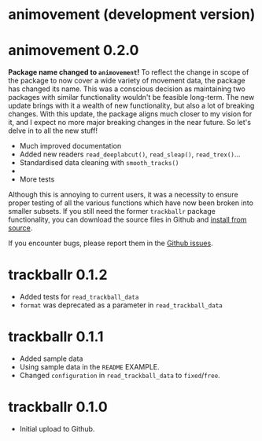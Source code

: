 # animovement (development version)

# animovement 0.2.0

**Package name changed to `animovement`!** To reflect the change in scope of the package to now cover a wide variety of movement data, the package has changed its name. This was a conscious decision as maintaining two packages with similar functionality wouldn't be feasible long-term. The new update brings with it a wealth of new functionality, but also a lot of breaking changes. With this update, the package aligns much closer to my vision for it, and I expect no more major breaking changes in the near future. So let's delve in to all the new stuff!

* Much improved documentation
* Added new readers `read_deeplabcut()`, `read_sleap()`, `read_trex()`...
* Standardised data cleaning with `smooth_tracks()`
* 
* More tests

Although this is annoying to current users, it was a necessity to ensure proper testing of all the various functions which have now been broken into smaller subsets. If you still need the former `trackballr` package functionality, you can download the source files in Github and [install from source](https://stackoverflow.com/a/1474125).

If you encounter bugs, please report them in the [Github issues](https://github.com/roaldarbol/animovement/issues).

# trackballr 0.1.2

* Added tests for `read_trackball_data`
* `format` was deprecated as a parameter in `read_trackball_data`

# trackballr 0.1.1

* Added sample data
* Using sample data in the `README` EXAMPLE.
* Changed `configuration` in `read_trackball_data` to `fixed`/`free`.

# trackballr 0.1.0

* Initial upload to Github.
